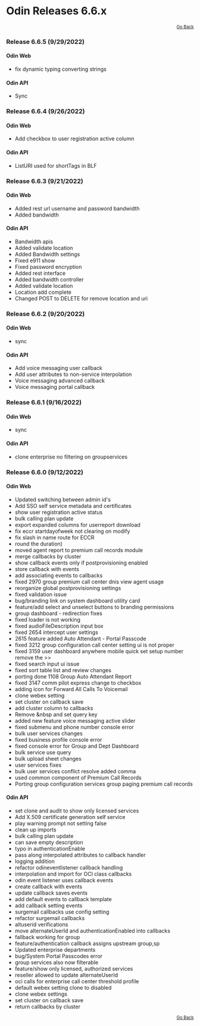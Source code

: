 # Odin Releases 6.6.x

<div style="text-align: right"><small><a href="/">Go Back</a></small></div>

### Release 6.6.5 (9/29/2022)

#### Odin Web

- fix dynamic typing converting strings

#### Odin API

- Sync

### Release 6.6.4 (9/26/2022)

#### Odin Web

- Add checkbox to user registration active column

#### Odin API

- ListURI used for shortTags in BLF

### Release 6.6.3 (9/21/2022)

#### Odin Web

- Added rest url username and password bandwidth
- Added bandwidth

#### Odin API

- Bandwidth apis
- Added validate location
- Added Bandwidth settings
- Fixed e911 show
- Fixed password encryption
- Added rest interface
- Added bandwidth controller
- Added validate location
- Location add complete
- Changed POST to DELETE for remove location and uri

### Release 6.6.2 (9/20/2022)

#### Odin Web

- sync

#### Odin API

- Add voice messaging user callback
- Add user attributes to non-service interpolation
- Voice messaging advanced callback
- Voice messaging portal callback

### Release 6.6.1 (9/16/2022)

#### Odin Web

- sync

#### Odin API

- clone enterprise no filtering on groupservices

### Release 6.6.0 (9/12/2022)

#### Odin Web

- Updated switching between admin id's
- Add SSO self service metadata and certificates
- show user registration active status
- bulk calling plan update
- export expanded columns for userreport download
- fix eccr startdayofweek not clearing on modify
- fix slash in name route for ECCR
- round the duration)
- moved agent report to premium call records module
- merge callbacks by cluster
- show callback events only if postprovisioning enabled
- store callback with events
- add associating events to callbacks
- fixed 2970 group premium call center dnis view agent usage
- reorganize global postprovisioning settings
- fixed validation issue
- bug/branding link on system dashboard utility card
- feature/add select and unselect buttons to branding permissions
- group dashboard - redirection fixes
- fixed loader is not working
- fixed audioFileDescription input box
- fixed 2654 intercept user settings
- 2615 feature added Auto Attendant - Portal Passcode
- fixed 3212 group configuration call center setting ui is not proper
- fixed 3159 user dashboard anywhere mobile quick set setup number remove the >>
- fixed search input ui issue
- fixed sort table list and review changes
- porting done 1108 Group Auto Attendant Report
- fixed 3147 comm pilot express change to checkbox
- adding icon for Forward All Calls To Voicemail
- clone webex setting
- set cluster on callback save
- add cluster column to callbacks
- Remove &nbsp and set query key
- added new feature voice messaging active slider
- fixed submenu and phone number console error
- bulk user services changes
- fixed business profile console error
- fixed console error for Group and Dept Dashboard
- bulk service use query
- bulk upload sheet changes
- user services fixes
- bulk user services conflict resolve added comma
- used common component of Premium Call Records
- Porting group configuration services group paging premium call records

#### Odin API

- set clone and audit to show only licensed services
- Add X.509 certificate generation self service
- play warning prompt not setting false
- clean up imports
- bulk calling plan update
- can save empty description
- typo in authenticationEnable
- pass along interpolated attributes to callback handler
- logging addition
- refactor odineventlistener callback handling
- interpolation and import for OCI class callbacks
- odin event listener uses callback events
- create callback with events
- update callback saves events
- add default events to callback template
- add callback setting events
- surgemail callbacks use config setting
- refactor surgemail callbacks
- altuserid verifications
- move alternateUserId and authenticationEnabled into callbacks
- fallback working for group
- feature/authentication callback assigns upstream group,sp
- Updated enterprise departments
- bug/System Portal Passcodes error
- group services also now filterable
- feature/show only licensed, authorized services
- reseller allowed to update alternateUserId
- oci calls for enterprise call center threshold profile
- default webex setting clone to disabled
- clone webex settings
- set cluster on callback save
- return callbacks by cluster

<div style="text-align: right"><small><a href="/">Go Back</a></small></div>
